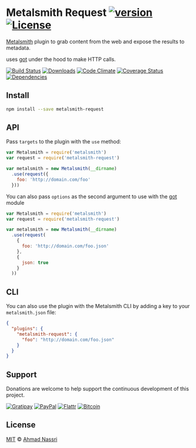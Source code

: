 # Metalsmith Request [![version][npm-version]][npm-url] [![License][npm-license]][license-url]

[Metalsmith](http://www.metalsmith.io/) plugin to grab content from the web and expose the results to metadata.

uses [got](https://github.com/sindresorhus/got) under the hood to make HTTP calls.

[![Build Status][travis-image]][travis-url]
[![Downloads][npm-downloads]][npm-url]
[![Code Climate][codeclimate-quality]][codeclimate-url]
[![Coverage Status][codeclimate-coverage]][codeclimate-url]
[![Dependencies][david-image]][david-url]

## Install

```sh
npm install --save metalsmith-request
```

## API

Pass `targets` to the plugin with the `use` method:

```js
var Metalsmith = require('metalsmith')
var request = require('metalsmith-request')

var metalsmith = new Metalsmith(__dirname)
  .use(request({
    foo: 'http://domain.com/foo'
  }))
```

You can also pass `options` as the second argument to use with the [got](https://github.com/sindresorhus/got) module

```js
var Metalsmith = require('metalsmith')
var request = require('metalsmith-request')

var metalsmith = new Metalsmith(__dirname)
  .use(request(
    {
      foo: 'http://domain.com/foo.json'
    }, 
    {
      json: true
    }
  ))
```

## CLI

You can also use the plugin with the Metalsmith CLI by adding a key to your `metalsmith.json` file:

```json
{
  "plugins": {
    "metalsmith-request": {
      "foo": "http://domain.com/foo.json"
    }
  }
}
```

## Support

Donations are welcome to help support the continuous development of this project.

[![Gratipay][gratipay-image]][gratipay-url]
[![PayPal][paypal-image]][paypal-url]
[![Flattr][flattr-image]][flattr-url]
[![Bitcoin][bitcoin-image]][bitcoin-url]

## License

[MIT](LICENSE) &copy; [Ahmad Nassri](https://www.ahmadnassri.com)

[license-url]: https://github.com/ahmadnassri/metalsmith-request/blob/master/LICENSE

[travis-url]: https://travis-ci.org/ahmadnassri/metalsmith-request
[travis-image]: https://img.shields.io/travis/ahmadnassri/metalsmith-request.svg?style=flat-square

[npm-url]: https://www.npmjs.com/package/metalsmith-request
[npm-license]: https://img.shields.io/npm/l/metalsmith-request.svg?style=flat-square
[npm-version]: https://img.shields.io/npm/v/metalsmith-request.svg?style=flat-square
[npm-downloads]: https://img.shields.io/npm/dm/metalsmith-request.svg?style=flat-square

[codeclimate-url]: https://codeclimate.com/github/ahmadnassri/metalsmith-request
[codeclimate-quality]: https://img.shields.io/codeclimate/github/ahmadnassri/metalsmith-request.svg?style=flat-square
[codeclimate-coverage]: https://img.shields.io/codeclimate/coverage/github/ahmadnassri/metalsmith-request.svg?style=flat-square

[david-url]: https://david-dm.org/ahmadnassri/metalsmith-request
[david-image]: https://img.shields.io/david/ahmadnassri/metalsmith-request.svg?style=flat-square

[gratipay-url]: https://www.gratipay.com/ahmadnassri/
[gratipay-image]: https://img.shields.io/gratipay/ahmadnassri.svg?style=flat-square

[paypal-url]: https://www.paypal.com/cgi-bin/webscr?cmd=_s-xclick&hosted_button_id=UJ2B2BTK9VLRS&on0=project&os0=metalsmith-request
[paypal-image]: http://img.shields.io/badge/paypal-donate-green.svg?style=flat-square

[flattr-url]: https://flattr.com/submit/auto?user_id=codeinchaos&url=https://github.com/ahmadnassri/metalsmith-request&title=metalsmith-request&language=&tags=github&category=software
[flattr-image]: http://img.shields.io/badge/flattr-donate-green.svg?style=flat-square

[bitcoin-image]: http://img.shields.io/badge/bitcoin-1Nb46sZRVG3or7pNaDjthcGJpWhvoPpCxy-green.svg?style=flat-square
[bitcoin-url]: https://www.coinbase.com/checkouts/ae383ae6bb931a2fa5ad11cec115191e?name=metalsmith-request
